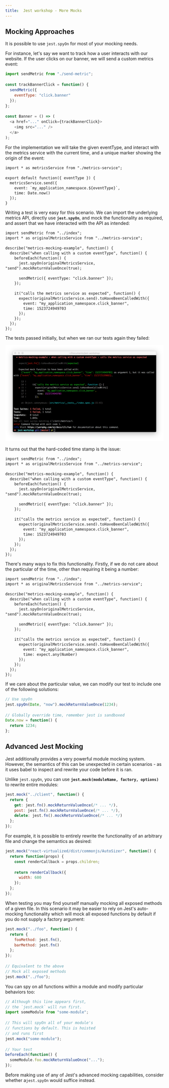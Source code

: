 ```yaml
---
title:  Jest workshop - More Mocks
---
```


## Mocking Approaches

It is possible to use `jest.spyOn` for most of your mocking needs.

For instance, let's say we want to track how a user interacts with our website.
If the user clicks on our banner, we will send a custom metrics event:

```javascript
import sendMetric from "./send-metric";

const trackBannerClick = function() {
  sendMetric({
    eventType: "click.banner"
  });
};

const Banner = () => (
  <a href="..." onClick={trackBannerClick}>
    <img src="..." />
  </a>
);
```

For the implementation we will take the given eventType, and interact with the
metrics service with the current time, and a unique marker showing the origin of the
event:

```javascript{"title": "src/metrics/index.js"}
import * as metricsService from "./metrics-service";

export default function({ eventType }) {
  metricsService.send({
    event: `my_application_namespace.${eventType}`,
    time: Date.now()
  });
}
```

Writing a test is very easy for this scenario. We can import the underlying
metrics API, directly use **`jest.spyOn`**, and mock the functionality as required,
and assert that we have interacted with the API as intended:

```javascript{"title": "src/metrics/__tests__/index.spec.js"}
import sendMetric from "../index";
import * as originalMetricsService from "../metrics-service";

describe("metrics-mocking-example", function() {
  describe("when calling with a custom eventType", function() {
    beforeEach(function() {
      jest.spyOn(originalMetricsService, "send").mockReturnValueOnce(true);

      sendMetric({ eventType: "click.banner" });
    });

    it("calls the metrics service as expected", function() {
      expect(originalMetricsService.send).toHaveBeenCalledWith({
        event: "my_application_namespace.click_banner",
        time: 1523724949703
      });
    });
  });
});
```

The tests passed initially, but when we ran our tests again they failed:

![](./time-failure.png "Example of a test failing due to non-deterministic")

It turns out that the hard-coded time stamp is the issue:

```javascript{"highlight": "15"}
import sendMetric from "../index";
import * as originalMetricsService from "../metrics-service";

describe("metrics-mocking-example", function() {
  describe("when calling with a custom eventType", function() {
    beforeEach(function() {
      jest.spyOn(originalMetricsService, "send").mockReturnValueOnce(true);

      sendMetric({ eventType: "click.banner" });
    });

    it("calls the metrics service as expected", function() {
      expect(originalMetricsService.send).toHaveBeenCalledWith({
        event: "my_application_namespace.click_banner",
        time: 1523724949703
      });
    });
  });
});
```

There's many ways to fix this functionality. Firstly, if we do not care about the
particular of the time, other than requiring it being a number:

```javascript{"highlight": "15"}
import sendMetric from "../index";
import * as originalMetricsService from "../metrics-service";

describe("metrics-mocking-example", function() {
  describe("when calling with a custom eventType", function() {
    beforeEach(function() {
      jest.spyOn(originalMetricsService, "send").mockReturnValueOnce(true);

      sendMetric({ eventType: "click.banner" });
    });

    it("calls the metrics service as expected", function() {
      expect(originalMetricsService.send).toHaveBeenCalledWith({
        event: "my_application_namespace.click_banner",
        time: expect.any(Number)
      });
    });
  });
});
```

If we care about the particular value, we can modify our test to include
one of the following solutions:

```javascript
// Use spyOn
jest.spyOn(Date, "now").mockReturnValueOnce(1234);

// Globally override time, remember jest is sandboxed
Date.now = function() {
  return 1234;
};
```

## Advanced Jest Mocking

Jest additionally provides a very powerful module mocking system. However, the semantics
of this can be unexpected in certain scenarios - as it uses babel to inspect and rewrite your code before it is ran.

Unlike `jest.spyOn`, you can use **`jest.mock(moduleName, factory, options)`** to rewrite entire modules:

```javascript
jest.mock("../client", function() {
  return {
    get: jest.fn().mockReturnValueOnce(/* ... */),
    post: jest.fn().mockReturnValueOnce(/* ... */),
    delete: jest.fn().mockReturnValueOnce(/* ... */)
  };
});
```

For example, it is possible to entirely rewrite the functionality of an arbitrary file and change the semantics
as desired:

```javascript
jest.mock("react-virtualized/dist/commonjs/AutoSizer", function() {
  return function(props) {
    const renderCallback = props.children;

    return renderCallback({
      width: 600
    });
  };
});
```

When testing you may find yourself manually mocking all exposed methods of a given file. In this scenario
it may be easier to rely on Jest's auto-mocking functionality which will mock all exposed functions by default
if you do not supply a factory argument:

```javascript
jest.mock("../foo", function() {
  return {
    fooMethod: jest.fn(),
    barMethod: jest.fn()
  };
});

// Equivalent to the above
// Mock all exposed methods
jest.mock("../foo");
```

You can spy on all functions within a module and modify particular behaviors too:

```javascript
// Although this line appears first,
// the `jest.mock` will run first.
import someModule from "some-module";

// This will spyOn all of your module's
// functions by default. This is hoisted
// and runs first
jest.mock("some-module");

// Your test
beforeEach(function() {
  someModule.foo.mockReturnValueOnce("...");
});
```

Before making use of any of Jest's advanced mocking capabilities, consider whether a`jest.spyOn` would suffice instead.
